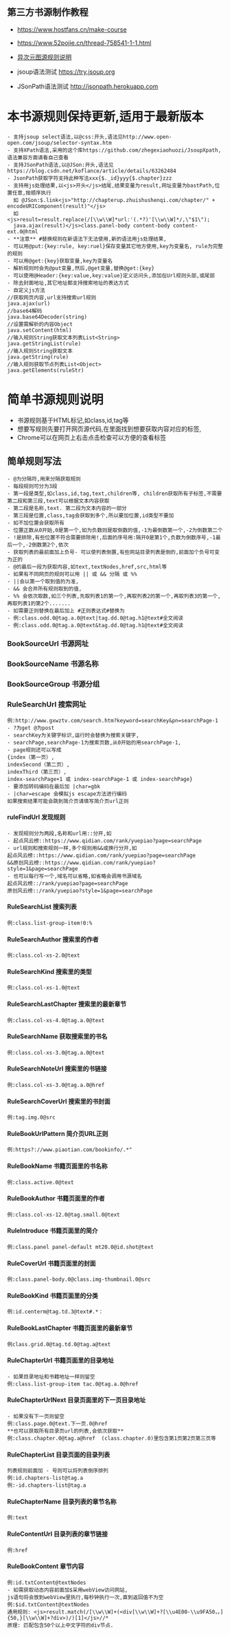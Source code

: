 ## 第三方书源制作教程
- https://www.hostfans.cn/make-course
- https://www.52pojie.cn/thread-758541-1-1.html
- [异次元图源规则说明](https://github.com/mabDc/cartoon-rule/blob/master/RuleSupport.md)

- jsoup语法测试 https://try.jsoup.org
- JSonPath语法测试 http://jsonpath.herokuapp.com

# 本书源规则保持更新,适用于最新版本
```
- 支持jsoup select语法,以@css:开头,语法见http://www.open-open.com/jsoup/selector-syntax.htm
- 支持XPath语法,采用的这个库https://github.com/zhegexiaohuozi/JsoupXpath, 语法兼容方面请看自己查看
- 支持JSonPath语法,以@JSon:开头,语法见 https://blog.csdn.net/koflance/article/details/63262484
- JsonPath获取字符支持此种写法xxx{$._id}yyy{$.chapter}zzz
- 支持用js处理结果,以<js>开头</js>结尾,结果变量为result,网址变量为bastPath,位置任意,按顺序执行
  如 @JSon:$.link<js>"http://chapterup.zhuishushenqi.com/chapter/" + encodeURIComponent(result)"</js>
  如 <js>result=result.replace(/[\\w\\W]*url:'(.*?)'[\\w\\W]*/,\"$1\");
  java.ajax(result)</js>class.panel-body content-body content-ext.0@html
- **注意** #替换规则在新语法下无法使用,新的语法用js处理结果,
- 可以用@put:{key:rule, key:ruel}保存变量其它地方使用,key为变量名, rule为完整的规则
- 可以用@get:{key}获取变量,key为变量名
- 解析规则时会先@put变量,然后,@get变量,替换@get:{key}
- 可以使用@Header:{key:value,key:value}定义访问头,添加在Url规则头部,或尾部
- 除去封面地址,其它地址都支持搜索地址的表达方式
- 自定义js方法
//获取网页内容,url支持搜索url规则
java.ajax(url)
//base64解码
java.base64Decoder(string)
//设置需解析的内容Object
java.setContent(html)
//输入规则String获取文本列表List<String>
java.getStringList(rule)
//输入规则String获取文本
java.getString(rule)
//输入规则获取节点列表List<Object>
java.getElements(ruleStr)
```

# 简单书源规则说明
- 书源规则基于HTML标记,如class,id,tag等
- 想要写规则先要打开网页源代码,在里面找到想要获取内容对应的标签,
- Chrome可以在网页上右击点击检查可以方便的查看标签

## 简单规则写法
```
- @为分隔符,用来分隔获取规则
- 每段规则可分为3段
- 第一段是类型,如class,id,tag,text,children等, children获取所有子标签,不需要第二段和第三段,text可以根据文本内容获取
- 第二段是名称,text. 第二段为文本内容的一部分
- 第三段是位置,class,tag会获取到多个,所以要加位置,id类型不要加
- 如不加位置会获取所有
- 位置正数从0开始,0是第一个,如为负数则是取倒数的值,-1为最倒数第一个,-2为倒数第二个
- !是排除,有些位置不符合需要排除用!,后面的序号用:隔开0是第1个,负数为倒数序号,-1最后一个,-2倒数第2个,依次
- 获取列表的最前面加上负号- 可以使列表倒置,有些网站目录列表是倒的,前面加个负号可变为正的
- @的最后一段为获取内容,如text,textNodes,href,src,html等
- 如果有不同网页的规则可以用 || 或 && 分隔 或 %%
- ||会以第一个取到值的为准,
- && 会合并所有规则取到的值,
- %% 会依次取数,如三个列表,先取列表1的第一个,再取列表2的第一个,再取列表3的第一个,再取列表1的第2个.......
- 如需要正则替换在最后加上 #正则表达式#替换为
- 例:class.odd.0@tag.a.0@text|tag.dd.0@tag.h1@text#全文阅读
- 例:class.odd.0@tag.a.0@text&tag.dd.0@tag.h1@text#全文阅读
```

### BookSourceUrl 书源网址
### BookSourceName 书源名称
### BookSourceGroup 书源分组
### RuleSearchUrl 搜索网址
```
例:http://www.gxwztv.com/search.htm?keyword=searchKey&pn=searchPage-1
- ?为get @为post
- searchKey为关键字标识,运行时会替换为搜索关键字,
- searchPage,searchPage-1为搜索页数,从0开始的用searchPage-1,
- page规则还可以写成
{index（第一页）, 
indexSecond（第二页）, 
indexThird（第三页）, 
index-searchPage+1 或 index-searchPage-1 或 index-searchPage}
- 要添加转码编码在最后加 |char=gbk
- |char=escape 会模拟js escape方法进行编码
如果搜索结果可能会跳到简介页请填写简介页url正则
```

#### ruleFindUrl 发现规则
```
- 发现规则分为两段,名称和url用::分开,如
- 起点风云榜::https://www.qidian.com/rank/yuepiao?page=searchPage
- url规则和搜索规则一样,多个规则用&&或换行分开,如
起点风云榜::https://www.qidian.com/rank/yuepiao?page=searchPage
&&原创风云榜::https://www.qidian.com/rank/yuepiao?style=1&page=searchPage
- 也可以每行写一个,域名可以省略,如省略会调用书源域名
起点风云榜::/rank/yuepiao?page=searchPage
原创风云榜::/rank/yuepiao?style=1&page=searchPage
```

#### RuleSearchList 搜索列表
```
例:class.list-group-item!0:%
```

#### RuleSearchAuthor 搜索里的作者
```
例:class.col-xs-2.0@text
```

#### RuleSearchKind 搜索里的类型
```
例:class.col-xs-1.0@text
```

#### RuleSearchLastChapter 搜索里的最新章节
```
例:class.col-xs-4.0@tag.a.0@text
```

#### RuleSearchName 获取搜索里的书名
```
例:class.col-xs-3.0@tag.a.0@text
```

#### RuleSearchNoteUrl 搜索里的书链接
```
例:class.col-xs-3.0@tag.a.0@href
```

#### RuleSearchCoverUrl 搜索里的书封面
```
例:tag.img.0@src
```

#### RuleBookUrlPattern 简介页URL正则
```
例:https?://www.piaotian.com/bookinfo/.*"
```

#### RuleBookName 书籍页面里的书名称
```
例:class.active.0@text
```

#### RuleBookAuthor 书籍页面里的作者
```
例:class.col-xs-12.0@tag.small.0@text
```

#### RuleIntroduce 书籍页面里的简介
```
例:class.panel panel-default mt20.0@id.shot@text
```

#### RuleCoverUrl 书籍页面里的封面
```
例:class.panel-body.0@class.img-thumbnail.0@src
```

#### RuleBookKind 书籍页面里的分类
```
例:id.centerm@tag.td.3@text#.*：
```

#### RuleBookLastChapter 书籍页面里的最新章节
```
例class.grid.0@tag.td.0@tag.a@text
```

#### RuleChapterUrl 书籍页面里的目录地址
```
- 如果目录地址和书籍地址一样则留空
例:class.list-group-item tac.0@tag.a.0@href
```

#### RuleChapterUrlNext 目录页面里的下一页目录地址
```
- 如果没有下一页则留空
例:class.page.0@text.下一页.0@href
**也可以获取所有目录页url的列表,会依次获取**
例:class.chapter.0@tag.a@href  (class.chapter.0)里包含第1页第2页第三页等
```

#### RuleChapterList 目录页面的目录列表
```
列表规则前面加 - 号则可以将列表倒序排列
例:id.chapters-list@tag.a
例:-id.chapters-list@tag.a
```

#### RuleChapterName 目录列表的章节名称
```
例:text
```

#### RuleContentUrl 目录列表的章节链接
```
例:href
```

#### RuleBookContent 章节内容
```
例:id.txtContent@textNodes
- 如需获取动态内容前面加$采用webView访问网站,
js语句将会放到webView里执行,每秒钟执行一次,直到返回值不为空
例:$id.txtContent@textNodes
通用规则: <js>result.match(/[\\w\\W]+(<div[\\w\\W]+?[\\u4E00-\\u9FA50，。]{50,}[\\w\\W]+?div>)/)[1]</js>//*
原理: 匹配包含50个以上中文字符的div节点.
```

